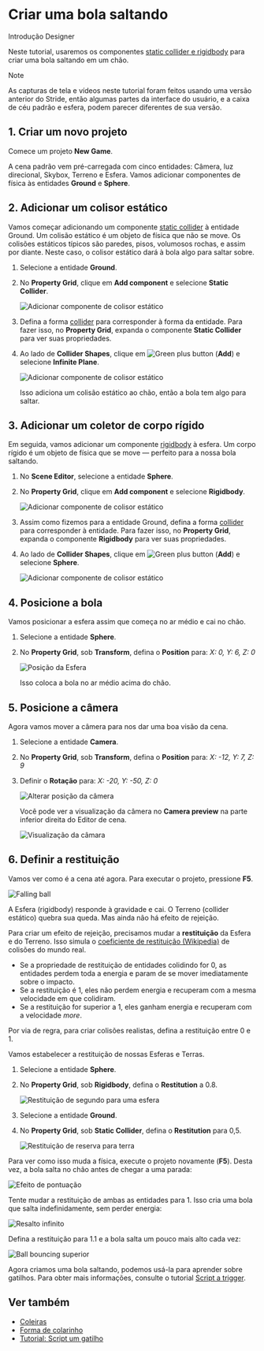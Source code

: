 # Criar uma bola saltando

<span class="badge text-bg-primary">Introdução</span>
<span class="badge text-bg-success">Designer</span>

Neste tutorial, usaremos os componentes [static collider e rigidbody](colliders.md) para criar uma bola saltando em um chão.

> [!Note]
> As capturas de tela e vídeos neste tutorial foram feitos usando uma versão anterior do Stride, então algumas partes da interface do usuário, e a caixa de céu padrão e esfera, podem parecer diferentes de sua versão.

## 1. Criar um novo projeto

Comece um projeto **New Game**.

A cena padrão vem pré-carregada com cinco entidades: Câmera, luz direcional, Skybox, Terreno e Esfera. Vamos adicionar componentes de física às entidades **Ground** e **Sphere**.

## 2. Adicionar um colisor estático

Vamos começar adicionando um componente [static collider](static-colliders.md) à entidade Ground. Um colisão estático é um objeto de física que não se move. Os colisões estáticos típicos são paredes, pisos, volumosos rochas, e assim por diante. Neste caso, o colisor estático dará à bola algo para saltar sobre.

1. Selecione a entidade **Ground**.

2. No **Property Grid**, clique em **Add component** e selecione **Static Collider**.

   ![ Adicionar componente de colisor estático](media/physics-tutorials-create-a-bouncing-ball-add-collider-component.png)

3. Defina a forma [collider](collider-shapes.md) para corresponder à forma da entidade. Para fazer isso, no **Property Grid**, expanda o componente **Static Collider** para ver suas propriedades.

4. Ao lado de **Collider Shapes**, clique em ![Green plus button](~/manual/game-studio/media/green-plus-icon.png) (**Add**) e selecione **Infinite Plane**.

   ![ Adicionar componente de colisor estático](media/physics-tutorials-create-a-bouncing-ball-collider-shape.png)

   Isso adiciona um colisão estático ao chão, então a bola tem algo para saltar.

## 3. Adicionar um coletor de corpo rígido

Em seguida, vamos adicionar um componente [rigidbody](rigid-bodies.md) à esfera. Um corpo rígido é um objeto de física que se move — perfeito para a nossa bola saltando.

1. No **Scene Editor**, selecione a entidade **Sphere**.

2. No **Property Grid**, clique em **Add component** e selecione **Rigidbody**.

   ![ Adicionar componente de colisor estático](media/physics-tutorials-create-a-bouncing-ball-add-rigitbody-component.png)

3. Assim como fizemos para a entidade Ground, defina a forma [collider](collider-shapes.md) para corresponder à entidade. Para fazer isso, no **Property Grid**, expanda o componente **Rigidbody** para ver suas propriedades.

4. Ao lado de **Collider Shapes**, clique em ![Green plus button](~/manual/game-studio/media/green-plus-icon.png) (**Add**) e selecione **Sphere**.

   ![ Adicionar componente de colisor estático](media/physics-tutorials-create-a-bouncing-ball-rigitbody-shape.png)

## 4. Posicione a bola

Vamos posicionar a esfera assim que começa no ar médio e cai no chão.

1. Selecione a entidade **Sphere**.

2. No **Property Grid**, sob **Transform**, defina o **Position** para: _X: 0, Y: 6, Z: 0_

   ![ Posição da Esfera ](media/physics-tutorials-create-a-bouncing-ball-change-sphere-position.png)

   Isso coloca a bola no ar médio acima do chão.

## 5. Posicione a câmera

Agora vamos mover a câmera para nos dar uma boa visão da cena.

1. Selecione a entidade **Camera**.

2. No **Property Grid**, sob **Transform**, defina o **Position** para: _X: -12, Y: 7, Z: 9_

3. Definir o **Rotação** para: _X: -20, Y: -50, Z: 0_

   ![ Alterar posição da câmera](media/physics-tutorials-create-a-bouncing-ball-change-camera-position.png)

   Você pode ver a visualização da câmera no **Camera preview** na parte inferior direita do Editor de cena.

   ![ Visualização da câmara ](media/physics-tutorials-camera-preview.png)

## 6. Definir a restituição

Vamos ver como é a cena até agora. Para executar o projeto, pressione **F5**.

![Falling ball](media/physics-tutorials-create-a-bouncing-ball-falling-ball.gif)

A Esfera (rigidbody) responde à gravidade e cai. O Terreno (collider estático) quebra sua queda. Mas ainda não há efeito de rejeição.

Para criar um efeito de rejeição, precisamos mudar a **restituição** da Esfera e do Terreno. Isso simula o [coeficiente de restituição (Wikipedia)](https://en.wikipedia.org/wiki/Coefficient_of_restitution) de colisões do mundo real.

* Se a propriedade de restituição de entidades colidindo for 0, as entidades perdem toda a energia e param de se mover imediatamente sobre o impacto.
* Se a restituição é 1, eles não perdem energia e recuperam com a mesma velocidade em que colidiram.
* Se a restituição for superior a 1, eles ganham energia e recuperam com a velocidade *more*.

Por via de regra, para criar colisões realistas, defina a restituição entre 0 e 1.

Vamos estabelecer a restituição de nossas Esferas e Terras.

1. Selecione a entidade **Sphere**.

2. No **Property Grid**, sob **Rigidbody**, defina o **Restitution** a 0.8.

   ![ Restituição de segundo para uma esfera](media/physics-tutorials-create-a-bouncing-ball-restitution-of-a-sphere.png)

3. Selecione a entidade **Ground**.

4. No **Property Grid**, sob **Static Collider**, defina o **Restitution** para 0,5.

   ![ Restituição de reserva para terra](media/physics-tutorials-create-a-bouncing-ball-restitution-of-the-ground.png)

Para ver como isso muda a física, execute o projeto novamente (**F5**). Desta vez, a bola salta no chão antes de chegar a uma parada:

![Efeito de pontuação](media/physics-tutorials-create-a-bouncing-ball-falling-and-bouncing-ball.gif)

Tente mudar a restituição de ambas as entidades para 1. Isso cria uma bola que salta indefinidamente, sem perder energia:

![ Resalto infinito ](media/physics-tutorials-create-a-bouncing-ball-infinitely-bouncing-ball.gif)

Defina a restituição para 1.1 e a bola salta um pouco mais alto cada vez:

![ Ball bouncing superior](media/physics-tutorials-create-a-bouncing-ball-higher-and-higher.gif)

Agora criamos uma bola saltando, podemos usá-la para aprender sobre gatilhos. Para obter mais informações, consulte o tutorial [Script a trigger](script-a-trigger.md).

## Ver também

* [Coleiras](colliders.md)
* [Forma de colarinho](collider-shapes.md)
* [Tutorial: Script um gatilho](script-a-trigger.md)
